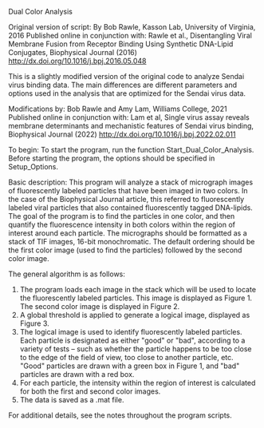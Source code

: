 Dual Color Analysis

Original version of script:
By Bob Rawle, Kasson Lab, University of Virginia, 2016
Published online in conjunction with:
Rawle et al., Disentangling Viral Membrane Fusion from Receptor Binding Using Synthetic DNA-Lipid Conjugates, Biophysical Journal (2016) 
http://dx.doi.org/10.1016/j.bpj.2016.05.048

This is a slightly modified version of the original code to analyze Sendai virus binding data. The main differences are different parameters and options used in the analysis that are optimized for the Sendai virus data.

Modifications by:
Bob Rawle and Amy Lam, Williams College, 2021
Published online in conjunction with:
Lam et al, Single virus assay reveals membrane determinants and mechanistic features of Sendai virus binding, Biophysical Journal (2022)
http://dx.doi.org/10.1016/j.bpj.2022.02.011

To begin:
To start the program, run the function Start_Dual_Color_Analysis.
Before starting the program, the options should be specified in Setup_Options.

Basic description:
This program will analyze a stack of micrograph images of fluorescently labeled particles that have been imaged in two colors. In the case of the Biophysical Journal article, this referred to fluorescently labeled viral particles that also contained fluorescently tagged DNA-lipids. The goal of the program is to find the particles in one color, and then quantify the fluorescence intensity in both colors within the region of interest around each particle. The micrographs should be formatted as a stack of TIF images, 16-bit monochromatic. The default ordering should be the first color image (used to find the particles) followed by the second color image.

The general algorithm is as follows: 
1) The program loads each image in the stack which will be used to locate the fluorescently labeled particles. This image is displayed as Figure 1. The second color image is displayed in Figure 2.
2) A global threshold is applied to generate a logical image, displayed as Figure 3.
3) The logical image is used to identify fluorescently labeled particles.  Each particle is designated as either "good" or "bad", according to a variety of tests – such as whether the particle happens to be too close to the edge of the field of view, too close to another particle, etc. "Good" particles are drawn with a green box in Figure 1, and "bad" particles are drawn with a red box.
4) For each particle, the intensity within the region of interest is calculated for both the first and second color images.
6) The data is saved as a .mat file.

For additional details, see the notes throughout the program scripts.
